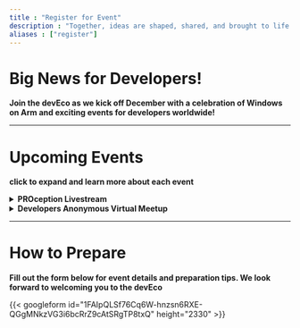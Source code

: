```yaml
---
title : "Register for Event"
description : "Together, ideas are shaped, shared, and brought to life."
aliases : ["register"]
---
```


# Big News for Developers!

**Join the devEco as we kick off December with a celebration of Windows on Arm and exciting events for developers worldwide!**

---

# Upcoming Events

**click to expand and learn more about each event**

<details>
<summary><strong>PROception Livestream</strong></summary>
  
**Your new favorite livestream to kick off December.**

Join [Robert Wolff](https://www.linkedin.com/in/fixxxxxxer/) and [Tory Moghadam](https://www.linkedin.com/in/tory-moghadam-88037424/) as they explore how Windows on Arm is transforming tech with guests from [Avnet](https://www.avnet.com/) and [Hackster.io](https://www.hackster.io/).

From performance and efficiency to integration and customization, discover why Windows on Arm is a game-changer for developers and businesses.

</details>

<details>
<summary><strong>Developers Anonymous Virtual Meetup</strong></summary>
  
**A meetup by developers, for developers.**

Join [Advantech](https://www.advantech.com/en/form/becf747b-b5f9-4327-87b5-e2341b52ef11?callback=39590dd5-960d-4518-8f4a-1b4bdd19eeae&utm_campaign=Robert&utm_medium=Deveco&utm_source=Developer) and the devEco community for a fun and engaging hour of discussion, networking, and celebration. Learn how to get involved and plan for an exciting future.

</details>

---

# How to Prepare

**Fill out the form below for event details and preparation tips. We look forward to welcoming you to the devEco**  

{{< googleform id="1FAIpQLSf76Cq6W-hnzsn6RXE-QGgMNkzVG3i6bcRrZ9cAtSRgTP8txQ" height="2330" >}}